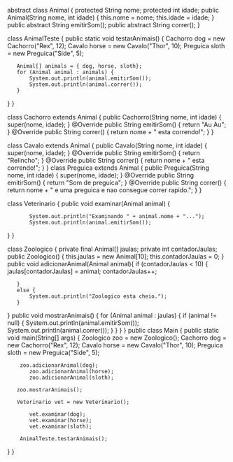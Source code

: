 abstract class Animal {
   protected String nome;
   protected int idade;
   public Animal(String nome, int idade) {
       this.nome = nome;
       this.idade = idade;
   }
   public abstract String emitirSom();
   public abstract String correr();
}

class AnimalTeste {
   public static void testarAnimais() {
       Cachorro dog = new Cachorro("Rex", 12);
       Cavalo horse = new Cavalo("Thor", 10);
       Preguica sloth = new Preguica("Side", 5);
    
       Animal[] animals = { dog, horse, sloth};
       for (Animal animal : animals) {
           System.out.println(animal.emitirSom());
           System.out.println(animal.correr());
       }
   }
}

class Cachorro extends Animal {
   public Cachorro(String nome, int idade) {
       super(nome, idade);
   }
   @Override
   public String emitirSom() {
       return "Au Au";
   }
   @Override
   public String correr() {
       return nome + " esta correndo!";
   }
}

class Cavalo extends Animal {
   public Cavalo(String nome, int idade) {
       super(nome, idade);
   }
   @Override
   public String emitirSom() {
       return "Relincho";
   }
   @Override
   public String correr() {
       return nome + " esta correndo!";
   }
}
class Preguica extends Animal {
   public Preguica(String nome, int idade) {
       super(nome, idade);
   }
   @Override
   public String emitirSom() {
       return "Som de preguica";
   }
   @Override
   public String correr() {
       return nome + " e uma preguica e nao consegue correr rapido.";
   }
}

class Veterinario {
   public void examinar(Animal animal)  {
   
           System.out.println("Examinando " + animal.nome + "...");
           System.out.println(animal.emitirSom());
     
   }
}

class Zoologico {
   private final Animal[] jaulas;
   private int contadorJaulas;
   public Zoologico() {
       this.jaulas = new Animal[10];
       this.contadorJaulas = 0;
   }
   public void adicionarAnimal(Animal animal){
       if (contadorJaulas < 10) {
       		jaulas[contadorJaulas] = animal;
       		contadorJaulas++;
       	
      
       }	
       else {
           System.out.println("Zoologico esta cheio.");
       }
     
   }
  public void mostrarAnimais() {
       for (Animal animal : jaulas) {
           if (animal != null) {
               System.out.println(animal.emitirSom());
               System.out.println(animal.correr());
           }
       }
   }
}
public class Main {
   public static void main(String[] args) {
       Zoologico zoo = new Zoologico();
       Cachorro dog = new Cachorro("Rex", 12);
       Cavalo horse = new Cavalo("Thor", 10);
       Preguica sloth = new Preguica("Side", 5);
      
    
    
       	zoo.adicionarAnimal(dog);
           zoo.adicionarAnimal(horse);
           zoo.adicionarAnimal(sloth);
    
       zoo.mostrarAnimais();
 
       Veterinario vet = new Veterinario();
     
           vet.examinar(dog);
           vet.examinar(horse);
           vet.examinar(sloth);
  
        AnimalTeste.testarAnimais();
   }
}

